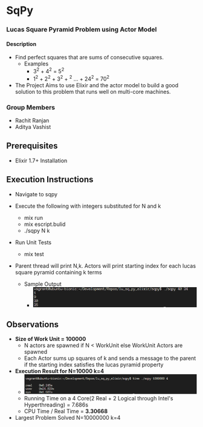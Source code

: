# SqPy
### Lucas Square Pyramid Problem using Actor Model 

#### Description 
- Find perfect squares that are sums of consecutive
squares. 
  - Examples
    - 3<sup>2</sup> + 4<sup>2</sup> = 5<sup>2</sup>
    - 1<sup>2</sup> + 2<sup>2</sup> + 3<sup>2</sup> + <sup>2</sup> ... + 24<sup>2</sup> = 70<sup>2</sup>
- The Project Aims to use Elixir and the actor model to build a
good solution to this problem that runs well on multi-core machines.

### Group Members 
- Rachit Ranjan
- Aditya Vashist 

## Prerequisites 
- Elixir 1.7+ Installation 

## Execution Instructions 
- Navigate to sqpy
- Execute the following with integers substituted for N and k  
  - mix run 
  - mix escript.bulid
  - ./sqpy N k 
- Run Unit Tests 
  - mix test
  
- Parent thread will print N,k. Actors will print starting index for each lucas square pyramid containing k terms
  - Sample Output
    - ![Could not display. Check util/SampleOutputCap.png](sqpy/util/SampleOutputCap.png?raw=true)

## Observations 
- **Size of Work Unit = 100000** 
  - N actors are spawned if N < WorkUnit else WorkUnit Actors are spawned
  - Each Actor sums up squares of k and sends a message to the parent if the starting index satisfies the lucas pyramid property 
- **Execution Result for N=10000 k=4**
  - ![Could not display. Check util/OutCap.png](sqpy/util/OutCap.png?raw=true)
  - Running Time on a 4 Core(2 Real + 2 Logical through Intel's Hyperthreading) = 7.686s 
  - CPU Time / Real Time = **3.30668**
- Largest Problem Solved N=10000000 k=4
  
